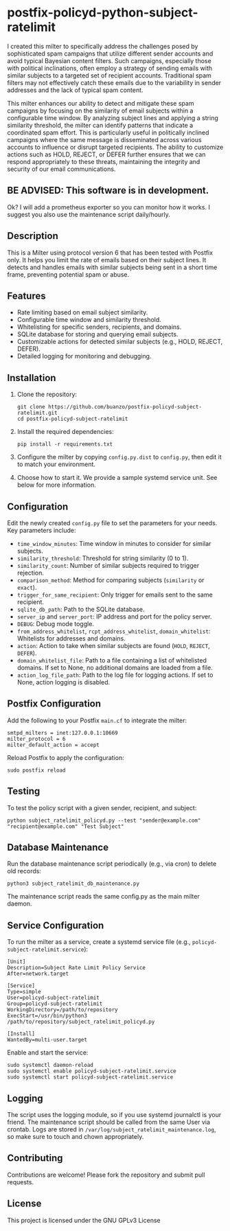 # postfix-policyd-python-subject-ratelimit

I created this milter to specifically address the challenges posed by
sophisticated spam campaigns that utilize different sender accounts and
avoid typical Bayesian content filters.  Such campaigns, especially those
with political inclinations, often employ a strategy of sending emails with
similar subjects to a targeted set of recipient accounts.  Traditional spam
filters may not effectively catch these emails due to the variability in
sender addresses and the lack of typical spam content.

This milter enhances our ability to detect and mitigate these spam campaigns
by focusing on the similarity of email subjects within a configurable time
window.  By analyzing subject lines and applying a string similarity
threshold, the milter can identify patterns that indicate a coordinated spam
effort.  This is particularly useful in politically inclined campaigns where
the same message is disseminated across various accounts to influence or
disrupt targeted recipients.  The ability to customize actions such as HOLD,
REJECT, or DEFER further ensures that we can respond appropriately to these
threats, maintaining the integrity and security of our email communications.

## BE ADVISED: This software is in development. 

Ok?  I will add a prometheus exporter so you can monitor how it works.  I
suggest you also use the maintenance script daily/hourly.

## Description
This is a Milter using protocol version 6 that has been tested with Postfix
only.  It helps you limit the rate of emails based on their subject lines. 
It detects and handles emails with similar subjects being sent in a short
time frame, preventing potential spam or abuse.

## Features
- Rate limiting based on email subject similarity.
- Configurable time window and similarity threshold.
- Whitelisting for specific senders, recipients, and domains.
- SQLite database for storing and querying email subjects.
- Customizable actions for detected similar subjects (e.g., HOLD, REJECT, DEFER).
- Detailed logging for monitoring and debugging.

## Installation
1. Clone the repository:
   ```
   git clone https://github.com/buanzo/postfix-policyd-subject-ratelimit.git
   cd postfix-policyd-subject-ratelimit
   ```

2. Install the required dependencies:
   ```
   pip install -r requirements.txt
   ```

3. Configure the milter by copying `config.py.dist` to `config.py`, then edit it to match your environment.

4. Choose how to start it. We provide a sample systemd service unit. See below for more information.

## Configuration
Edit the newly created `config.py` file to set the parameters for your needs. Key parameters include:

- `time_window_minutes`: Time window in minutes to consider for similar subjects.
- `similarity_threshold`: Threshold for string similarity (0 to 1).
- `similarity_count`: Number of similar subjects required to trigger rejection.
- `comparison_method`: Method for comparing subjects (`similarity` or `exact`).
- `trigger_for_same_recipient`: Only trigger for emails sent to the same recipient.
- `sqlite_db_path`: Path to the SQLite database.
- `server_ip` and `server_port`: IP address and port for the policy server.
- `DEBUG`: Debug mode toggle.
- `from_address_whitelist`, `rcpt_address_whitelist`, `domain_whitelist`: Whitelists for addresses and domains.
- `action`: Action to take when similar subjects are found (`HOLD`, `REJECT`, `DEFER`).
- `domain_whitelist_file`: Path to a file containing a list of whitelisted domains. If set to None, no additional domains are loaded from a file.
- `action_log_file_path`: Path to the log file for logging actions. If set to None, action logging is disabled.

## Postfix Configuration
Add the following to your Postfix `main.cf` to integrate the milter:

```
smtpd_milters = inet:127.0.0.1:10669
milter_protocol = 6
milter_default_action = accept
```

Reload Postfix to apply the configuration:
```
sudo postfix reload
```

## Testing
To test the policy script with a given sender, recipient, and subject:
```
python subject_ratelimit_policyd.py --test "sender@example.com" "recipient@example.com" "Test Subject"
```

## Database Maintenance
Run the database maintenance script periodically (e.g., via cron) to delete old records:
```
python3 subject_ratelimit_db_maintenance.py
```

The maintenance script reads the same config.py as the main milter daemon.

## Service Configuration
To run the milter as a service, create a systemd service file (e.g., `policyd-subject-ratelimit.service`):

```
[Unit]
Description=Subject Rate Limit Policy Service
After=network.target

[Service]
Type=simple
User=policyd-subject-ratelimit
Group=policyd-subject-ratelimit
WorkingDirectory=/path/to/repository
ExecStart=/usr/bin/python3 /path/to/repository/subject_ratelimit_policyd.py

[Install]
WantedBy=multi-user.target
```

Enable and start the service:
```
sudo systemctl daemon-reload
sudo systemctl enable policyd-subject-ratelimit.service
sudo systemctl start policyd-subject-ratelimit.service
```

## Logging
The script uses the logging module, so if you use systemd journalctl is your friend. The maintenance script should be called from the same User via crontab.
Logs are stored in `/var/log/subject_ratelimit_maintenance.log`, so make sure to touch and chown appropriately.

## Contributing
Contributions are welcome! Please fork the repository and submit pull requests.

## License
This project is licensed under the GNU GPLv3 License

